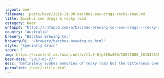 ```yaml
---
layout: beer
filename: _posts/beer/2016-11-09-bacchus-sex-drugs-rocky-road.md
title: Bacchus sex drugs & rocky road
category: beer
untappd: "https://untappd.com/b/bacchus-brewing-co--sex-drugs---rocky-road/685702"
country: "Australia"
brewery: "Bacchus Brewing Co."
breweryURL: "/brewery/bacchus-brewing-co.html"
style: "Specialty Grain"
score: 7
img: https://scontent.xx.fbcdn.net/v/t1.0-0/p480x480/18671080_10155251934103745_2561047099094690379_n.jpg?oh=8b33b7ddfb5778ad83d9d26f02e4f32e&oe=5B3C601F
beer-date: "2017-05-27"
desc: "Definitely evokes memories of rocky road but the bitterness overpowers a lot of it"
permalink: /beer/:title.html
---
```

